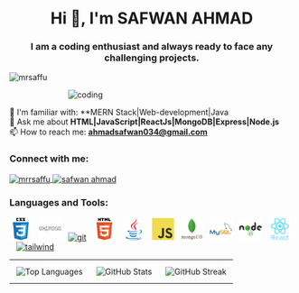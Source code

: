 <h1 align="center">Hi 👋, I'm SAFWAN AHMAD</h1>
<h3 align="center">
  I am a coding enthusiast and always ready to face any challenging projects.
</h3>

<p align="left">
  <img src="https://komarev.com/ghpvc/?username=mrsaffu&label=Profile%20views&color=0e75b6&style=flat" alt="mrsaffu" />
</p>

<img align="right" alt="coding" width="400" src="https://camo.githubusercontent.com/4d9f5ecceb711eec6e2018f38a5677dc657c9738d4a65ba3b928c41c0a45b439/68747470733a2f2f6d69726f2e6d656469756d2e636f6d2f6d61782f313336302f302a37513379765349765f7430696f4a2d5a2e676966" />
<br>
<p><p/>

🔭 I'm familiar with: **MERN Stack|Web-development|Java  
💬 Ask me about **HTML|JavaScript|ReactJs|MongoDB|Express|Node.js**  
📫 How to reach me: **ahmadsafwan034@gmail.com**



### Connect with me:

<p align="left">
  <a href="https://twitter.com/mrrsaffu" target="_blank">
    <img align="center" src="https://raw.githubusercontent.com/rahuldkjain/github-profile-readme-generator/master/src/images/icons/Social/twitter.svg" alt="mrrsaffu" height="30" width="40" />
  </a>
  <a href="https://linkedin.com/in/safwan ahmad" target="_blank">
    <img align="center" src="https://raw.githubusercontent.com/rahuldkjain/github-profile-readme-generator/master/src/images/icons/Social/linked-in-alt.svg" alt="safwan ahmad" height="30" width="40" />
  </a>
</p>




<h3 align="left">Languages and Tools:</h3>
<p align="left">
  <a href="https://www.w3schools.com/css/" target="_blank"><img src="https://raw.githubusercontent.com/devicons/devicon/master/icons/css3/css3-original-wordmark.svg" alt="css3" width="40" height="40" /></a>&nbsp;&nbsp;
  <a href="https://expressjs.com" target="_blank"><img src="https://raw.githubusercontent.com/devicons/devicon/master/icons/express/express-original-wordmark.svg" alt="express" width="40" height="40" /></a>&nbsp;&nbsp;
  <a href="https://git-scm.com/" target="_blank"><img src="https://www.vectorlogo.zone/logos/git-scm/git-scm-icon.svg" alt="git" width="40" height="40" /></a>&nbsp;&nbsp;
  <a href="https://www.w3.org/html/" target="_blank"><img src="https://raw.githubusercontent.com/devicons/devicon/master/icons/html5/html5-original-wordmark.svg" alt="html5" width="40" height="40" /></a>&nbsp;&nbsp;
  <a href="https://www.java.com" target="_blank"><img src="https://raw.githubusercontent.com/devicons/devicon/master/icons/java/java-original.svg" alt="java" width="40" height="40" /></a>&nbsp;&nbsp;
  <a href="https://developer.mozilla.org/en-US/docs/Web/JavaScript" target="_blank"><img src="https://raw.githubusercontent.com/devicons/devicon/master/icons/javascript/javascript-original.svg" alt="javascript" width="40" height="40" /></a>&nbsp;&nbsp;
  <a href="https://www.mongodb.com/" target="_blank"><img src="https://raw.githubusercontent.com/devicons/devicon/master/icons/mongodb/mongodb-original-wordmark.svg" alt="mongodb" width="40" height="40" /></a>&nbsp;&nbsp;
  <a href="https://www.mysql.com/" target="_blank"><img src="https://raw.githubusercontent.com/devicons/devicon/master/icons/mysql/mysql-original-wordmark.svg" alt="mysql" width="40" height="40" /></a>&nbsp;&nbsp;
  <a href="https://nodejs.org" target="_blank"><img src="https://raw.githubusercontent.com/devicons/devicon/master/icons/nodejs/nodejs-original-wordmark.svg" alt="nodejs" width="40" height="40" /></a>&nbsp;&nbsp;
  <a href="https://reactjs.org/" target="_blank"><img src="https://raw.githubusercontent.com/devicons/devicon/master/icons/react/react-original-wordmark.svg" alt="react" width="40" height="40" /></a>&nbsp;&nbsp;
  <a href="https://tailwindcss.com/" target="_blank"><img src="https://www.vectorlogo.zone/logos/tailwindcss/tailwindcss-icon.svg" alt="tailwind" width="40" height="40" /></a>
</p>







<div align="center">

<table style="border-collapse: collapse; border: none;">
  <tr>
    <td style="padding: 12px; border: none;">
      <img src="https://github-readme-stats.vercel.app/api/top-langs?username=mrsaffu&show_icons=true&locale=en&layout=compact&hide_border=true&bg=ffffff" alt="Top Languages" width="450" height="220" />
    </td>
    <td style="padding: 12px; border: none;">
      <img src="https://github-readme-stats.vercel.app/api?username=mrsaffu&show_icons=true&locale=en&hide_border=true&bg=ffffff" alt="GitHub Stats" width="550" height="220" />
    </td>
    <td style="padding: 12px; border: none;">
      <img src="https://github-readme-streak-stats.herokuapp.com/?user=mrsaffu&hide_border=true&background=ffffff" alt="GitHub Streak" width="550" height="220" />
    </td>
  </tr>
</table>

</div>


